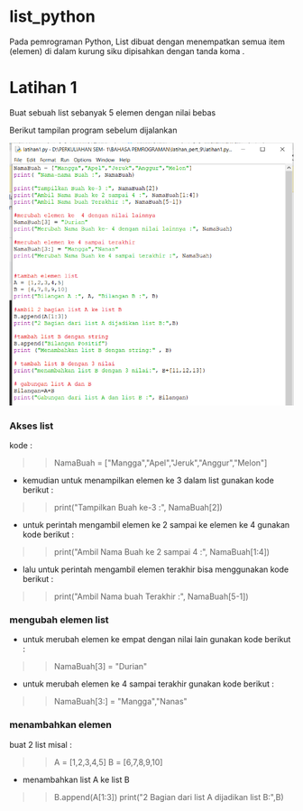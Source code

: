 # list_python
Pada pemrograman Python, List dibuat dengan menempatkan semua item (elemen) di dalam kurung siku 
dipisahkan dengan tanda koma .
# Latihan 1
Buat sebuah list sebanyak 5 elemen dengan nilai bebas

Berikut tampilan program sebelum dijalankan<p>
![Gambar1](Gambar1.png)
### Akses list
kode :
>>NamaBuah = ["Mangga","Apel","Jeruk","Anggur","Melon"]
* kemudian untuk menampilkan elemen ke 3 dalam list gunakan kode berikut :
>>print("Tampilkan Buah ke-3 :", NamaBuah[2])
* untuk perintah mengambil elemen ke 2 sampai ke elemen ke 4 gunakan kode berikut :
>>print("Ambil Nama Buah ke 2 sampai 4 :", NamaBuah[1:4])
* lalu untuk perintah mengambil elemen terakhir bisa menggunakan kode berikut :
>>print("Ambil Nama buah Terakhir :", NamaBuah[5-1])

### mengubah elemen list
* untuk merubah elemen ke empat dengan nilai lain gunakan kode berikut :
>>NamaBuah[3] = "Durian"
* untuk merubah elemen ke 4 sampai terakhir gunakan kode berikut :
>>NamaBuah[3:] = "Mangga","Nanas"

### menambahkan elemen
buat 2 list
misal :
>>A = [1,2,3,4,5]
B = [6,7,8,9,10]
* menambahkan list A ke list B
>>B.append(A[1:3])
print("2 Bagian dari list A dijadikan list B:",B)